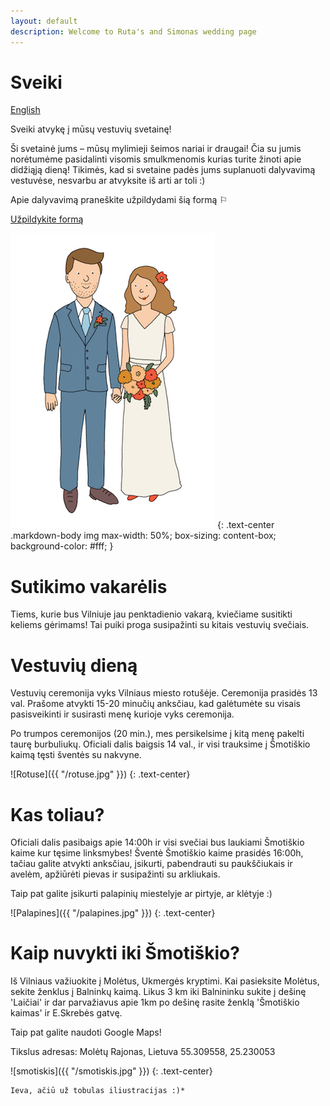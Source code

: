 ```yaml
---
layout: default
description: Welcome to Ruta's and Simonas wedding page
---
```

# [](#header-1) Sveiki

[English](en)

Sveiki atvykę į mūsų vestuvių svetainę!

Ši svetainė jums – mūsų mylimieji šeimos nariai ir draugai! Čia su jumis norėtumėme pasidalinti visomis smulkmenomis kurias turite žinoti apie didžiąją dieną! Tikimės, kad si svetaine padės jums suplanuoti dalyvavimą vestuvėse, nesvarbu ar atvyksite iš arti ar toli :)

Apie dalyvavimą praneškite užpildydami šią formą ⚐

<a href="https://goo.gl/wMygUc" target="blank">Užpildykite formą</a>

![Ruta & Simonas](/R&Small.jpg)
{: .text-center .markdown-body img max-width: 50%; box-sizing: content-box; background-color: #fff; }

# [](#header-1) Sutikimo vakarėlis

Tiems, kurie bus Vilniuje jau penktadienio vakarą, kviečiame susitikti keliems gėrimams! Tai puiki proga susipažinti su kitais vestuvių svečiais.


# [](#header-1) Vestuvių dieną

Vestuvių ceremonija vyks Vilniaus miesto rotušėje. Ceremonija prasidės 13 val. Prašome atvykti 15-20 minučių anksčiau, kad galėtumėte su visais pasisveikinti ir susirasti menę kurioje vyks ceremonija.

Po trumpos ceremonijos (20 min.), mes persikelsime į kitą menę pakelti taurę burbuliukų.
Oficiali dalis baigsis 14 val., ir visi trauksime į Šmotiškio kaimą tęsti šventės su nakvyne.


![Rotuse]({{ "/rotuse.jpg" }})
{: .text-center}


# [](#header-1) Kas toliau?

Oficiali dalis pasibaigs apie 14:00h ir visi svečiai bus laukiami Šmotiškio kaime kur tęsime linksmybes! Šventė Šmotiškio kaime prasidės 16:00h, tačiau galite atvykti anksčiau, įsikurti, pabendrauti su paukščiukais ir avelėm, apžiūrėti pievas ir susipažinti su arkliukais.

Taip pat galite įsikurti palapinių miestelyje ar pirtyje, ar klėtyje :)

![Palapines]({{ "/palapines.jpg" }})
{: .text-center}

# [](#header-1) Kaip nuvykti iki Šmotiškio?

Iš Vilniaus važiuokite į Molėtus, Ukmergės kryptimi. Kai pasieksite Molėtus, sekite ženklus į Balninkų kaimą. Likus 3 km iki Balnininku sukite į dešinę 'Laičiai' ir dar parvažiavus apie 1km po dešinę rasite ženklą 'Šmotiškio kaimas' ir E.Skrebės gatvę.

Taip pat galite naudoti Google Maps!

Tikslus adresas:
Molėtų Rajonas, Lietuva
55.309558, 25.230053

![smotiskis]({{ "/smotiskis.jpg" }})
{: .text-center}

```
Ieva, ačiū už tobulas iliustracijas :)*
```
